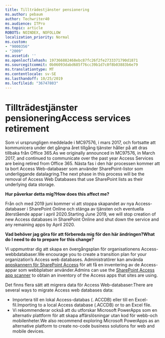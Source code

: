 ```yaml
---
title: Tillträdestjänster pensionering
ms.author: pebaum
author: Techwriter40
ms.audience: ITPro
ms.topic: article
ROBOTS: NOINDEX, NOFOLLOW
localization_priority: Normal
ms.custom:
- "9000356"
- "2009"
ms.assetid: ''
ms.openlocfilehash: 197366882468ebc87fc26f2fe2733371790d1871
ms.sourcegitcommit: 0b06093dabd685f76cc39b1d7c0f8b03883b6e79
ms.translationtype: MT
ms.contentlocale: sv-SE
ms.lasthandoff: 10/25/2019
ms.locfileid: "36747803"
---
```

# <a name="access-services-retirement"></a><span data-ttu-id="096e4-102">Tillträdestjänster pensionering</span><span class="sxs-lookup"><span data-stu-id="096e4-102">Access services retirement</span></span>

<span data-ttu-id="096e4-103">Som vi ursprungligen meddelade i MC97576, i mars 2017, och fortsatte att kommunicera under det gångna året tillgång tjänster håller på att dras tillbaka från Office 365.</span><span class="sxs-lookup"><span data-stu-id="096e4-103">As we originally announced in MC97576, in March 2017, and continued to communicate over the past year Access Services are being retired from Office 365.</span></span> <span data-ttu-id="096e4-104">Nästa fas i den här processen kommer att ta bort Access Web-databaser som använder SharePoint-listor som underliggande datalagring.</span><span class="sxs-lookup"><span data-stu-id="096e4-104">The next phase in this process will be the removal of Access Web Databases that use SharePoint lists as their underlying data storage.</span></span>

<span data-ttu-id="096e4-105">**Hur påverkar detta mig?**</span><span class="sxs-lookup"><span data-stu-id="096e4-105">**How does this affect me?**</span></span>

<span data-ttu-id="096e4-106">Från och med 2019 juni kommer vi att stoppa skapandet av nya Access-databaser i SharePoint Online och stänga av tjänsten och eventuella återstående appar i april 2020.</span><span class="sxs-lookup"><span data-stu-id="096e4-106">Starting June 2019, we will stop creation of new Access databases in SharePoint Online and shut down the service and any remaining apps by April 2020.</span></span>

<span data-ttu-id="096e4-107">**Vad behöver jag göra för att förbereda mig för den här ändringen?**</span><span class="sxs-lookup"><span data-stu-id="096e4-107">**What do I need to do to prepare for this change?**</span></span>

<span data-ttu-id="096e4-108">Vi uppmuntrar dig att skapa en övergångsplan för organisationens Access-webbdatabaser.</span><span class="sxs-lookup"><span data-stu-id="096e4-108">We encourage you to create a transition plan for your organization’s Access web databases.</span></span> <span data-ttu-id="096e4-109">Administratörer kan använda [appskannern för SharePoint Access](https://github.com/SharePoint/PnP-Tools/tree/master/Solutions/SharePoint.AccessApp.Scanner) för att få en inventering av de Access-appar som webbplatser använder.</span><span class="sxs-lookup"><span data-stu-id="096e4-109">Admins can use the [SharePoint Access app scanner](https://github.com/SharePoint/PnP-Tools/tree/master/Solutions/SharePoint.AccessApp.Scanner) to obtain an inventory of the Access apps that sites are using.</span></span>

<span data-ttu-id="096e4-110">Det finns flera sätt att migrera data för Access Web-databaser:</span><span class="sxs-lookup"><span data-stu-id="096e4-110">There are several ways to migrate Access web databases data:</span></span>

- <span data-ttu-id="096e4-111">Importera till en lokal Access-databas (. ACCDB) eller till en Excel-fil.</span><span class="sxs-lookup"><span data-stu-id="096e4-111">Importing to a local Access database (.ACCDB) or to an Excel file.</span></span>
- <span data-ttu-id="096e4-112">Vi rekommenderar också att du utforskar Microsoft PowerApps som en alternativ plattform för att skapa affärslösningar utan kod för webb-och mobilenheter.</span><span class="sxs-lookup"><span data-stu-id="096e4-112">We also recommend exploring Microsoft PowerApps as an alternative platform to create no-code business solutions for web and mobile devices.</span></span>